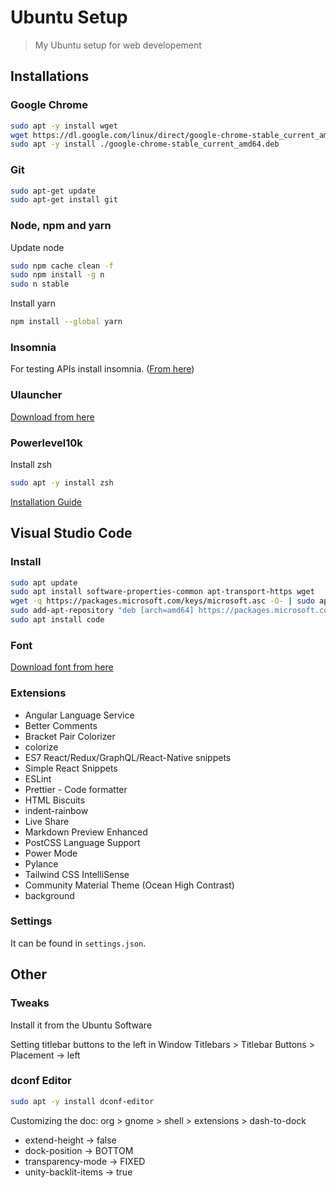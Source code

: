 # Ubuntu Setup

> My Ubuntu setup for web developement

## Installations

### Google Chrome

```sh
sudo apt -y install wget
wget https://dl.google.com/linux/direct/google-chrome-stable_current_amd64.deb
sudo apt -y install ./google-chrome-stable_current_amd64.deb
```

### Git

```sh
sudo apt-get update
sudo apt-get install git
```

### Node, npm and yarn

Update node

```sh
sudo npm cache clean -f
sudo npm install -g n
sudo n stable
```

Install yarn

```sh
npm install --global yarn
```

### Insomnia

For testing APIs install insomnia. ([From
here](https://updates.insomnia.rest/downloads/ubuntu/latest?&app=com.insomnia.app&source=website))

### Ulauncher

[Download from here](https://ulauncher.io/#Download)

### Powerlevel10k

Install zsh

```sh
sudo apt -y install zsh
```

[Installation Guide](https://github.com/romkatv/powerlevel10k)

## Visual Studio Code

### Install

```sh
sudo apt update
sudo apt install software-properties-common apt-transport-https wget
wget -q https://packages.microsoft.com/keys/microsoft.asc -O- | sudo apt-key add -
sudo add-apt-repository "deb [arch=amd64] https://packages.microsoft.com/repos/vscode stable main"
sudo apt install code
```

### Font

[Download font from here](https://drama-sans.github.io/drama-sans/DramaSans.ttf)

### Extensions

-   Angular Language Service
-   Better Comments
-   Bracket Pair Colorizer
-   colorize
-   ES7 React/Redux/GraphQL/React-Native snippets
-   Simple React Snippets
-   ESLint
-   Prettier - Code formatter
-   HTML Biscuits
-   indent-rainbow
-   Live Share
-   Markdown Preview Enhanced
-   PostCSS Language Support
-   Power Mode
-   Pylance
-   Tailwind CSS IntelliSense
-   Community Material Theme (Ocean High Contrast)
-   background

### Settings

It can be found in `settings.json`.

## Other

### Tweaks

Install it from the Ubuntu Software

Setting titlebar buttons to the left in Window Titlebars > Titlebar Buttons >
Placement -> left

### dconf Editor

```sh
sudo apt -y install dconf-editor
```

Customizing the doc: org > gnome > shell > extensions > dash-to-dock

-   extend-height -> false
-   dock-position -> BOTTOM
-   transparency-mode -> FIXED
-   unity-backlit-items -> true

